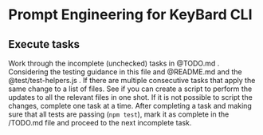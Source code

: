 # Prompt Engineering for KeyBard CLI

## Execute tasks

Work through the incomplete (unchecked) tasks in @TODO.md . Considering the testing guidance in this file and @README.md and the @test/test-helpers.js . If there are multiple consecutive tasks that apply the same change to a list of files. See if you can create a script to perform the updates to all the relevant files in one shot. If it is not possible to script the changes, complete one task at a time. After completing a task and making sure that all tests are passing (`npm test`), mark it as complete in the /TODO.md file and proceed to the next incomplete task.